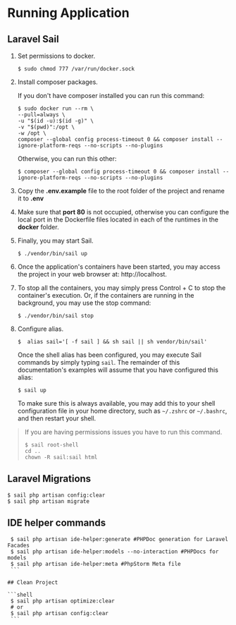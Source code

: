 # Running Application

## Laravel Sail

1. Set permissions to docker.

    ```shell
   $ sudo chmod 777 /var/run/docker.sock
    ```

2. Install composer packages.

   If you don't have composer installed you can run this command:

    ```shell
    $ sudo docker run --rm \
   --pull=always \
   -u "$(id -u):$(id -g)" \
   -v "$(pwd)":/opt \
   -w /opt \
   composer --global config process-timeout 0 && composer install --ignore-platform-reqs --no-scripts --no-plugins
    ```

   Otherwise, you can run this other:

    ```shell
    $ composer --global config process-timeout 0 && composer install --ignore-platform-reqs --no-scripts --no-plugins
    ```

3. Copy the __.env.example__ file to the root folder of the project and rename it to __.env__
4. Make sure that __port 80__ is not occupied, otherwise you can configure the local port in the Dockerfile files located in each of the runtimes in the __docker__ folder.
5. Finally, you may start Sail.

    ```shell
   $ ./vendor/bin/sail up
    ```

6. Once the application's containers have been started, you may access the project in your web browser at: http://localhost.

7. To stop all the containers, you may simply press Control + C to stop the container's execution. Or, if the containers are running in the background, you may use the stop command:

    ```shell
    $ ./vendor/bin/sail stop
    ```

8. Configure alias.

   ```shell
   $  alias sail='[ -f sail ] && sh sail || sh vendor/bin/sail'
    ```

   Once the shell alias has been configured, you may execute Sail commands by simply typing `sail`. The remainder of this documentation's examples will assume that you have configured this alias:

    ```shell
   $ sail up
    ```

   To make sure this is always available, you may add this to your shell configuration file in your home directory, such as `~/.zshrc` or `~/.bashrc`, and then restart your shell.

> If you are having permissions issues you have to run this command.
>
>   ```shell
>   $ sail root-shell
>   cd ..
>   chown -R sail:sail html
>   ```

## Laravel Migrations

   ```shell
   $ sail php artisan config:clear 
   $ sail php artisan migrate
   ```

## IDE helper commands

   ```shell
    $ sail php artisan ide-helper:generate #PHPDoc generation for Laravel Facades
    $ sail php artisan ide-helper:models --no-interaction #PHPDocs for models
    $ sail php artisan ide-helper:meta #PhpStorm Meta file
    ```

## Clean Project

   ```shell
    $ sail php artisan optimize:clear
    # or
    $ sail php artisan config:clear
    ```
